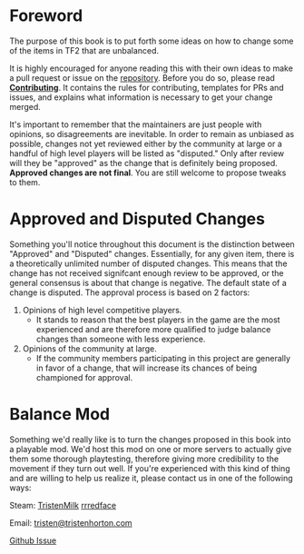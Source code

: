 # Foreword

The purpose of this book is to put forth some ideas on how to change some of the items in TF2 that are unbalanced.

It is highly encouraged for anyone reading this with their own ideas to make a pull request or issue on the [repository](https://github.com/phxvyper/tf-rebalance).
Before you do so, please read **[Contributing](contributing.md)**. It contains the rules for contributing, templates for PRs and issues, and explains what information is necessary to get your change merged.

It's important to remember that the maintainers are just people with opinions, so disagreements are inevitable. In order to remain as unbiased as possible, changes not yet reviewed either by the community at large or a handful of high level players will be listed as "disputed." Only after review will they be "approved" as the change that is definitely being proposed. **Approved changes are not final**. You are still welcome to propose tweaks to them.

# Approved and Disputed Changes

Something you'll notice throughout this document is the distinction between "Approved" and "Disputed" changes. Essentially, for any given item, there is a theoretically unlimited number of disputed changes. This means that the change has not received signifcant enough review to be approved, or the general consensus is about that change is negative. The default state of a change is disputed. The approval process is based on 2 factors:
1. Opinions of high level competitive players.
    * It stands to reason that the best players in the game are the most experienced and are therefore more qualified to judge balance changes than someone with less experience.
2. Opinions of the community at large.
    * If the community members participating in this project are generally in favor of a change, that will increase its chances of being championed for approval.

# Balance Mod

Something we'd really like is to turn the changes proposed in this book into a playable mod. We'd host this mod on one or more servers to actually give them some thorough playtesting, therefore giving more credibility to the movement if they turn out well. If you're experienced with this kind of thing and are willing to help us realize it, please contact us in one of the following ways:

Steam: [TristenMilk](https://steamcommunity.com/id/TristenMilk) [rrredface](https://steamcommunity.com/id/bananabrrred)

Email: tristen@tristenhorton.com

[Github Issue](https://github.com/phxvyper/tf-rebalance/issues/new)
